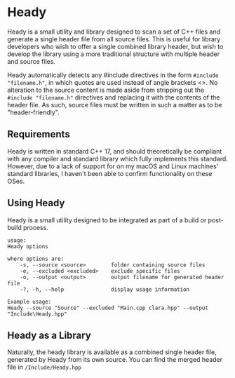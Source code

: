 # Heady
Heady is a small utility and library designed to scan a set of C++ files and generate a single header file from all source files.  This is useful for library developers who wish to offer a single combined library header, but wish to develop the library using a more traditional structure with multiple header and source files.

Heady automatically detects any #include directives in the form ```#include "filename.h"```, in which quotes are used instead of angle brackets <>.  No alteration to the source content is made aside from stripping out the ```#include "filename.h"``` directives and replacing it with the contents of the header file.  As such, source files must be written in such a matter as to be "header-friendly".

## Requirements
Heady is written in standard C++ 17, and should theoretically be compliant with any compiler and standard library which fully implements this standard.  However, due to a lack of support for <filesystem> on my macOS and Linux machines' standard libraries, I haven't been able to confirm functionality on these OSes.

## Using Heady
Heady is a small utility designed to be integrated as part of a build or post-build process.

    usage:
    Heady options

    where options are:
        -s, --source <source>        folder containing source files
        -e, --excluded <excluded>    exclude specific files
        -o, --output <output>        output filename for generated header file
        -?, -h, --help               display usage information

    Example usage:
    Heady --source "Source" --excluded "Main.cpp clara.hpp" --output "Include\Heady.hpp"

## Heady as a Library
Naturally, the heady library is available as a combined single header file, generated by Heady from its own source.  You can find the merged header file in ```/Include/Heady.hpp```



